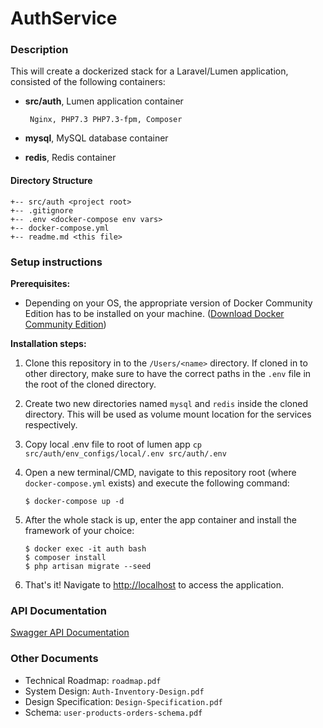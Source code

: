 # AuthService

### **Description**

This will create a dockerized stack for a Laravel/Lumen application, consisted of the following containers:
-  **src/auth**, Lumen application container

        Nginx, PHP7.3 PHP7.3-fpm, Composer
            
-  **mysql**, MySQL database container 

-  **redis**, Redis container

#### **Directory Structure**
```
+-- src/auth <project root>
+-- .gitignore
+-- .env <docker-compose env vars>
+-- docker-compose.yml
+-- readme.md <this file>
```

### **Setup instructions**

**Prerequisites:** 

* Depending on your OS, the appropriate version of Docker Community Edition has to be installed on your machine.  ([Download Docker Community Edition](https://hub.docker.com/search/?type=edition&offering=community))

**Installation steps:** 

1. Clone this repository in to the `/Users/<name>` directory. If cloned in to other directory, make sure to have the correct paths in the `.env` file in the root of the cloned directory.

2. Create two new directories named `mysql` and `redis` inside the cloned directory. This will be used as volume mount location for the services respectively.

3. Copy local .env file to root of lumen app `cp src/auth/env_configs/local/.env src/auth/.env`

4. Open a new terminal/CMD, navigate to this repository root (where `docker-compose.yml` exists) and execute the following command:

    ```
    $ docker-compose up -d
    ```

5. After the whole stack is up, enter the app container and install the framework of your choice:

    ```
    $ docker exec -it auth bash
    $ composer install
    $ php artisan migrate --seed
    ```

5. That's it! Navigate to [http://localhost](http://localhost) to access the application.

### **API Documentation**

[Swagger API Documentation](https://app.swaggerhub.com/apis-docs/nseethapathy/authService/1.0.0)

### **Other Documents**

- Technical Roadmap:    `roadmap.pdf`
- System Design:   `Auth-Inventory-Design.pdf`
- Design Specification:    `Design-Specification.pdf`
- Schema:   `user-products-orders-schema.pdf`